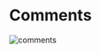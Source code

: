 # Comments
![comments](https://github.com/pruffit/Comments/assets/92226657/ff073d00-60ed-400e-b72e-63f995743c1b)
